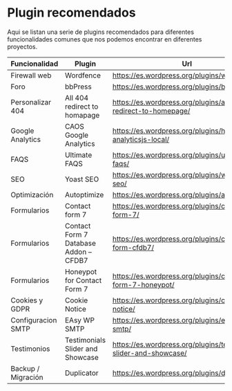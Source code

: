 # Plugin recomendados

Aqui se listan una serie de plugins recomendados para diferentes funcionalidades comunes que nos podemos encontrar en diferentes proyectos.

| Funcionalidad  | Plugin | Url | Free | Pro |
| --- | --- | --- | --- | --- |
| Firewall web  | Wordfence | <https://es.wordpress.org/plugins/wordfence> | Si | Si |
| Foro  | bbPress  | <https://es.wordpress.org/plugins/bbpress>  | Si | - |
| Personalizar 404  | All 404 redirect to homapage  | <https://es.wordpress.org/plugins/all-404-redirect-to-homepage/>  | Si | Si |
| Google Analytics  | CAOS Google Analytics | <https://es.wordpress.org/plugins/host-analyticsjs-local/>  | Si | - |
| FAQS  | Ultimate FAQS | <https://es.wordpress.org/plugins/ultimate-faqs/>  | Si | Si |
| SEO  | Yoast SEO | <https://es.wordpress.org/plugins/wordpress-seo/>  | Si | ? |
| Optimización  | Autoptimize | <https://es.wordpress.org/plugins/autoptimize/>  | Si | Si |
| Formularios  | Contact form 7 | <https://es.wordpress.org/plugins/contact-form-7/> | Si | ? |
| Formularios  | Contact Form 7 Database Addon – CFDB7  | <https://es.wordpress.org/plugins/contact-form-cfdb7/> | Si | ? |
| Formularios  | Honeypot for Contact Form 7  | <https://es.wordpress.org/plugins/contact-form-7-honeypot/> | Si | ? |
| Cookies y GDPR  | Cookie Notice  | <https://es.wordpress.org/plugins/cookie-notice/> | Si | ? |
| Configuracion SMTP  | EAsy WP SMTP  | <https://es.wordpress.org/plugins/easy-wp-smtp/> | Si | - |
| Testimonios  | Testimonials Slider and Showcase  | <https://es.wordpress.org/plugins/testimonial-slider-and-showcase/>  | Si | Si |
| Backup / Migración  | Duplicator  | <https://es.wordpress.org/plugins/duplicator/>  | Si | Si |
